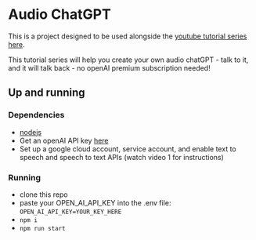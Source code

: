 # Audio ChatGPT

This is a project designed to be used alongside the [youtube tutorial series here](https://www.youtube.com/playlist?list=PLC_E8ugf8_OyaTl2c4NeYvsNdl4uw-6YC).

This tutorial series will help you create your own audio chatGPT - talk to it, and it will talk back - no openAI premium subscription needed!

## Up and running

### Dependencies

* [nodejs](https://nodejs.org/en/download/)
* Get an openAI API key [here](https://platform.openai.com/signup)
* Set up a google cloud account, service account, and enable text to speech and speech to text APIs (watch video 1 for instructions)

### Running

* clone this repo
* paste your OPEN_AI_API_KEY into the .env file: `OPEN_AI_API_KEY=YOUR_KEY_HERE`
* `npm i`
* `npm run start`
